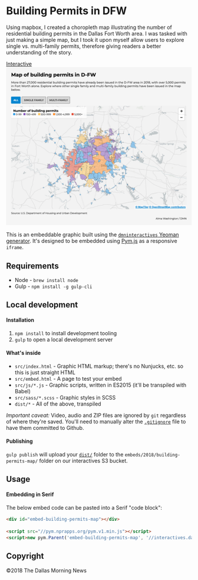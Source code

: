 # Building Permits in DFW

Using mapbox, I created a choropleth map illustrating the number of residential building permits in the Dallas Fort Worth area. I was tasked with just making a simple map, but I took it upon myself allow users to explore single vs. multi-family permits, therefore giving readers a better understanding of the story. 

[Interactive](http://interactives.dallasnews.com/embeds/2018/building-permits-map/)
![building permits map](https://github.com/alma19/dmnprojects/blob/master/embed_building-permits-map/buildingpermits.png?raw=true)




This is an embeddable graphic built using the [`dmninteractives` Yeoman generator](https://github.com/DallasMorningNews/generator-dmninteractives). It's designed to be embedded using [Pym.js](http://blog.apps.npr.org/pym.js/) as a responsive `iframe`.

## Requirements

- Node - `brew install node`
- Gulp - `npm install -g gulp-cli`

## Local development

#### Installation

1. `npm install` to install development tooling
2. `gulp` to open a local development server

#### What's inside

- `src/index.html` - Graphic HTML markup; there's no Nunjucks, etc. so this is just straight HTML
- `src/embed.html` - A page to test your embed
- `src/js/*.js` - Graphic scripts, written in ES2015 (it'll be transpiled with Babel)
- `src/sass/*.scss` - Graphic styles in SCSS
- `dist/*` - All of the above, transpiled

_Important caveat:_ Video, audio and ZIP files are ignored by `git` regardless of where they're saved. You'll need to manually alter the [`.gitignore`](.gitignore) file to have them committed to Github.

#### Publishing

`gulp publish` will upload your [`dist/`](dist/) folder to the `embeds/2018/building-permits-map/` folder on our interactives S3 bucket.

## Usage

#### Embedding in Serif

The below embed code can be pasted into a Serif "code block":

```html
<div id="embed-building-permits-map"></div>

<script src="//pym.nprapps.org/pym.v1.min.js"></script>
<script>new pym.Parent('embed-building-permits-map', '//interactives.dallasnews.com/embeds/2018/building-permits-map/', {})</script>
```

## Copyright

&copy;2018 The Dallas Morning News
